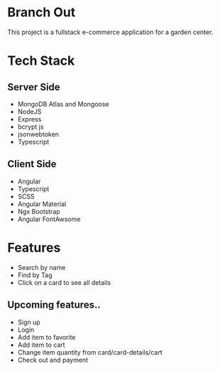 # Branch Out

This project is a fullstack e-commerce application for a garden center.

# Tech Stack

## Server Side

- MongoDB Atlas and Mongoose
- NodeJS
- Express
- bcrypt js
- jsonwebtoken
- Typescript

## Client Side

- Angular
- Typescript
- SCSS
- Angular Material
- Ngx Bootstrap
- Angular FontAwsome

# Features

- Search by name
- Find by Tag
- Click on a card to see all details

## Upcoming features..

- Sign up
- Login
- Add item to favorite
- Add item to cart
- Change item quantity from card/card-details/cart
- Check out and payment
